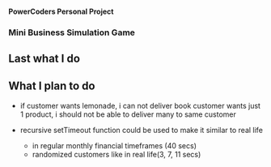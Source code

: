 #### PowerCoders Personal Project

### Mini Business Simulation Game

## Last what I do










## What I plan to do

* if customer wants lemonade, i can not deliver book
customer wants just 1 product, i should not be able to deliver many to same customer

* recursive setTimeout function could be used to make it similar to real life 
  - in regular monthly financial timeframes (40 secs)
  - randomized customers like in real life(3, 7, 11 secs)